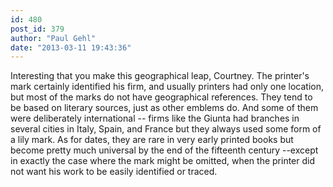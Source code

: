 ```yaml
---
id: 480
post_id: 379
author: "Paul Gehl"
date: "2013-03-11 19:43:36"
---
```

Interesting that you make this geographical leap, Courtney. The printer's mark certainly identified his firm, and usually printers had only one location, but most of the marks do not have geographical references. They tend to be based on literary sources, just as other emblems do. And some of them were deliberately international -- firms like the Giunta had branches in several cities in Italy, Spain, and France but they always used some form of a lily mark. As for dates, they are rare in very early printed books but become pretty much universal by the end of the fifteenth century --except in exactly the case where the mark might be omitted, when the printer did not want his work to be easily identified or traced.
